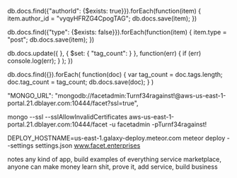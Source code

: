 db.docs.find({"authorId": {$exists: true}}).forEach(function(item)
{
        item.author_id = "vyqyHFRZG4CpogTAG";
        db.docs.save(item);
})


db.docs.find({"type": {$exists: false}}).forEach(function(item)
{
        item.type = "post";
        db.docs.save(item);
})


db.docs.update({
            }, {
                $set: {
                    "tag_count": 
                }
            },
            function(err) {
                if (err) console.log(err);
            }
        );
    })


db.docs.find({}).forEach(
    function(doc) {
        var tag_count = doc.tags.length;
        doc.tag_count = tag_count;
        db.docs.save(doc);
    }
)


"MONGO_URL": "mongodb://facetadmin:Turnf34ragainst!@aws-us-east-1-portal.21.dblayer.com:10444/facet?ssl=true",


mongo --ssl --sslAllowInvalidCertificates aws-us-east-1-portal.21.dblayer.com:10444/facet -u facetadmin -pTurnf34ragainst!

DEPLOY_HOSTNAME=us-east-1.galaxy-deploy.meteor.com meteor deploy --settings settings.json www.facet.enterprises


notes
    any kind of app, build examples of everything
    service marketplace, anyone can make money
    learn shit, prove it, add service, build business